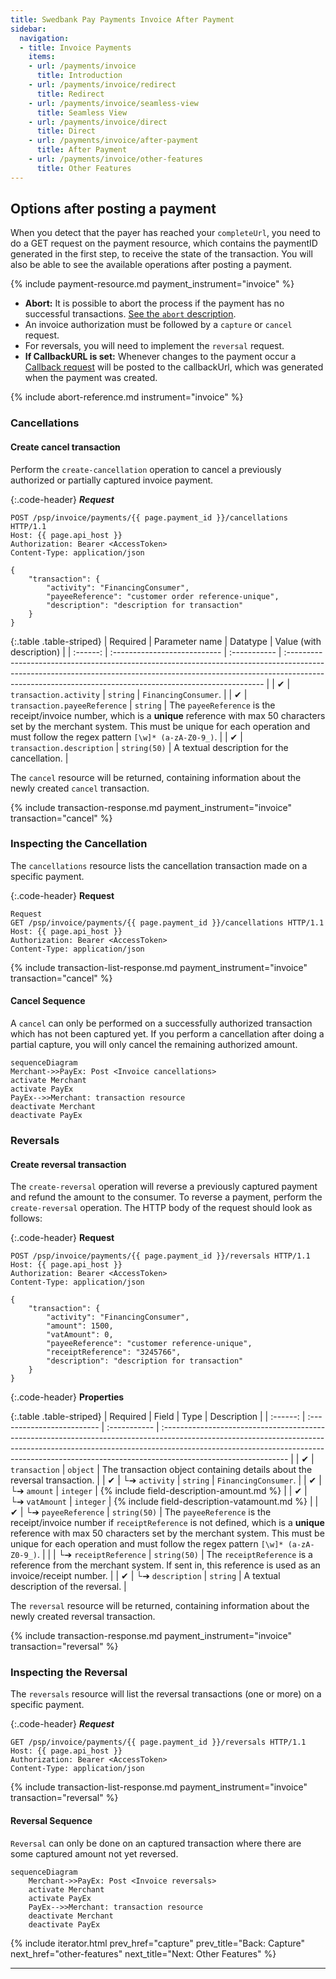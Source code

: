 ```yaml
---
title: Swedbank Pay Payments Invoice After Payment
sidebar:
  navigation:
  - title: Invoice Payments
    items:
    - url: /payments/invoice
      title: Introduction
    - url: /payments/invoice/redirect
      title: Redirect
    - url: /payments/invoice/seamless-view
      title: Seamless View
    - url: /payments/invoice/direct
      title: Direct
    - url: /payments/invoice/after-payment
      title: After Payment
    - url: /payments/invoice/other-features
      title: Other Features
---
```


## Options after posting a payment

When you detect that the payer has reached your `completeUrl`, you need to do a
GET request on the payment resource, which contains the paymentID generated in
the first step, to receive the state of the transaction. You will also be able
to see the available operations after posting a payment.

{% include payment-resource.md payment_instrument="invoice" %}

* **Abort:** It is possible to abort the process if the payment has no
  successful transactions. [See the `abort`
  description][abort-description].
* An invoice authorization must be followed by a `capture` or
  `cancel` request.
* For reversals, you will need to implement the `reversal` request.
* **If CallbackURL is set:** Whenever changes to the payment occur a [Callback
  request][callback-request] will be posted to the callbackUrl, which was
  generated when the payment was created.

{% include abort-reference.md instrument="invoice" %}

### Cancellations

#### Create cancel transaction

Perform the `create-cancellation` operation to cancel a previously authorized
or partially captured invoice payment.

{:.code-header}
***Request***

```http
POST /psp/invoice/payments/{{ page.payment_id }}/cancellations HTTP/1.1
Host: {{ page.api_host }}
Authorization: Bearer <AccessToken>
Content-Type: application/json

{
    "transaction": {
        "activity": "FinancingConsumer",
        "payeeReference": "customer order reference-unique",
        "description": "description for transaction"
    }
}
```

{:.table .table-striped}
| Required | Parameter name               | Datatype     | Value (with description)                                                                                                                                                                                                              |
| :------: | :--------------------------- | :----------- | :------------------------------------------------------------------------------------------------------------------------------------------------------------------------------------------------------------------------------------ |
|    ✔︎    | `transaction.activity`       | `string`     | `FinancingConsumer`.                                                                                                                                                                                                                  |
|    ✔︎    | `transaction.payeeReference` | `string`     | The `payeeReference` is the receipt/invoice number, which is a **unique** reference with max 50 characters set by the merchant system. This must be unique for each operation and must follow the regex pattern `[\w]* (a-zA-Z0-9_)`. |
|    ✔︎    | `transaction.description`    | `string(50)` | A textual description for the cancellation.                                                                                                                                                                                           |

The `cancel` resource will be returned, containing information about the
newly created `cancel` transaction.

{% include transaction-response.md payment_instrument="invoice" transaction="cancel" %}

### Inspecting the Cancellation

The `cancellations` resource lists the cancellation transaction made on a
specific payment.

{:.code-header}
**Request**

```http
Request
GET /psp/invoice/payments/{{ page.payment_id }}/cancellations HTTP/1.1
Host: {{ page.api_host }}
Authorization: Bearer <AccessToken>
Content-Type: application/json
```

{% include transaction-list-response.md payment_instrument="invoice" transaction="cancel" %}

#### Cancel Sequence

A `cancel` can only be performed on a successfully authorized transaction which
has not been captured yet. If you perform a cancellation after doing a partial
capture, you will only cancel the remaining authorized amount.

```mermaid
sequenceDiagram
Merchant->>PayEx: Post <Invoice cancellations>
activate Merchant
activate PayEx
PayEx-->>Merchant: transaction resource
deactivate Merchant
deactivate PayEx
```

### Reversals

#### Create reversal transaction

The `create-reversal` operation will reverse a previously captured payment and
refund the amount to the consumer. To reverse a payment, perform the
`create-reversal` operation. The HTTP body of the request should look as
follows:

{:.code-header}
**Request**

```http
POST /psp/invoice/payments/{{ page.payment_id }}/reversals HTTP/1.1
Host: {{ page.api_host }}
Authorization: Bearer <AccessToken>
Content-Type: application/json

{
    "transaction": {
        "activity": "FinancingConsumer",
        "amount": 1500,
        "vatAmount": 0,
        "payeeReference": "customer reference-unique",
        "receiptReference": "3245766",
        "description": "description for transaction"
    }
}
```

{:.code-header}
**Properties**

{:.table .table-striped}
| Required | Field                      | Type         | Description                                                                                                                                                                                                                                                                |
| :------: | :------------------------- | :----------- | :------------------------------------------------------------------------------------------------------------------------------------------------------------------------------------------------------------------------------------------------------------------------- |
|    ✔︎    | `transaction`              | `object`     | The transaction object containing details about the reversal transaction.                                                                                                                                                                                                  |
|    ✔︎    | └➔&nbsp;`activity`         | `string`     | `FinancingConsumer`.                                                                                                                                                                                                                                                       |
|    ✔︎    | └➔&nbsp;`amount`           | `integer`    | {% include field-description-amount.md %}                                                                                                                                                                                                                                  |
|    ✔︎    | └➔&nbsp;`vatAmount`        | `integer`    | {% include field-description-vatamount.md %}                                                                                                                                                                                                                               |
|    ✔︎    | └➔&nbsp;`payeeReference`   | `string(50)` | The `payeeReference` is the receipt/invoice number if `receiptReference` is not defined, which is a **unique** reference with max 50 characters set by the merchant system. This must be unique for each operation and must follow the regex pattern `[\w]* (a-zA-Z0-9_)`. |
|          | └➔&nbsp;`receiptReference` | `string(50)` | The `receiptReference` is a reference from the merchant system. If sent in, this reference is used as an invoice/receipt number.                                                                                                                                           |
|    ✔︎    | └➔&nbsp;`description`      | `string`     | A textual description of the reversal.                                                                                                                                                                                                                                     |

The `reversal` resource will be returned, containing information about the newly created reversal transaction.

{% include transaction-response.md payment_instrument="invoice" transaction="reversal" %}

### Inspecting the Reversal

The `reversals` resource will list the reversal transactions
(one or more) on a specific payment.

{:.code-header}
***Request***

```http
GET /psp/invoice/payments/{{ page.payment_id }}/reversals HTTP/1.1
Host: {{ page.api_host }}
Authorization: Bearer <AccessToken>
Content-Type: application/json
```

{% include transaction-list-response.md payment_instrument="invoice" transaction="reversal" %}

#### Reversal Sequence

`Reversal` can only be done on an captured transaction where there are
some captured amount not yet reversed.

```mermaid
sequenceDiagram
    Merchant->>PayEx: Post <Invoice reversals>
    activate Merchant
    activate PayEx
    PayEx-->>Merchant: transaction resource
    deactivate Merchant
    deactivate PayEx
```

{% include iterator.html prev_href="capture" prev_title="Back: Capture"
next_href="other-features" next_title="Next: Other Features" %}

----------------------------------------------------------
[abort-description]: #abort
[callback-request]: /payments/invoice/other-features#callback
[invoice-captures]: #captures
[invoice-cancellations]: #cancellations
[invoice-reversals]: #reversals
[other-features-transaction]: /payments/invoice/other-features#transactions
